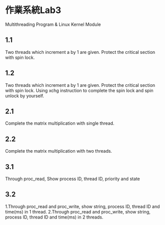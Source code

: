 # 作業系統Lab3
Multithreading Program & Linux Kernel Module

## 1.1
Two threads which increment a by 1 are given.
Protect the critical section with spin lock.

## 1.2
Two threads which increment a by 1 are given.
Protect the critical section with spin lock.
Using xchg instruction to complete the spin lock and spin unlock by
yourself.

## 2.1
Complete the matrix multiplication with single thread.
## 2.2
Complete the matrix multiplication with two threads.

## 3.1
Through proc_read, Show process ID, thread ID, priority and state

## 3.2
1.Through proc_read and proc_write, show string, process ID, thread
 ID and time(ms) in 1 thread.
2.Through proc_read and proc_write, show string, process ID, thread
ID and time(ms) in 2 threads.
